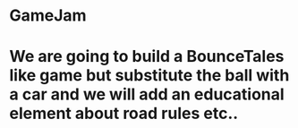 # GameJam

# We are going to build a BounceTales like game but substitute the ball with a car and we will add an educational element about road rules etc..
